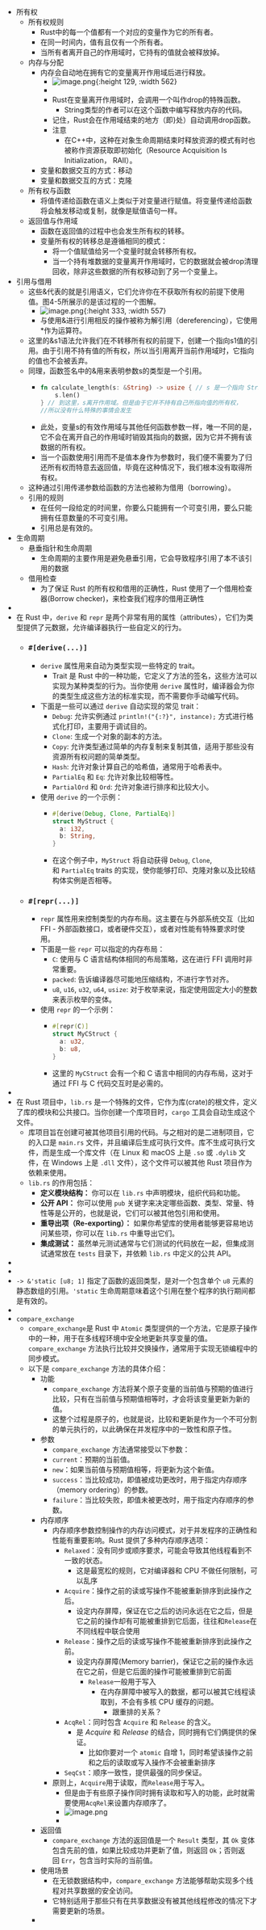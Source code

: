 - 所有权
	- 所有权规则
		- Rust中的每一个值都有一个对应的变量作为它的所有者。
		- 在同一时间内，值有且仅有一个所有者。
		- 当所有者离开自己的作用域时，它持有的值就会被释放掉。
	- 内存与分配
		- 内存会自动地在拥有它的变量离开作用域后进行释放。
			- ![image.png](../assets/image_1679843723209_0.png){:height 129, :width 562}
			-
			- Rust在变量离开作用域时，会调用一个叫作drop的特殊函数。
				- String类型的作者可以在这个函数中编写释放内存的代码。
			- 记住，Rust会在作用域结束的地方（即}处）自动调用drop函数。
			- 注意
				- 在C++中，这种在对象生命周期结束时释放资源的模式有时也被称作资源获取即初始化（Resource Acquisition Is Initialization， RAII）。
		- 变量和数据交互的方式：移动
		- 变量和数据交互的方式：克隆
	- 所有权与函数
		- 将值传递给函数在语义上类似于对变量进行赋值。将变量传递给函数将会触发移动或复制，就像是赋值语句一样。
	- 返回值与作用域
		- 函数在返回值的过程中也会发生所有权的转移。
		- 变量所有权的转移总是遵循相同的模式：
			- 将一个值赋值给另一个变量时就会转移所有权。
			- 当一个持有堆数据的变量离开作用域时，它的数据就会被drop清理回收，除非这些数据的所有权移动到了另一个变量上。
- 引用与借用
	- 这些&代表的就是引用语义，它们允许你在不获取所有权的前提下使用值。图4-5所展示的是该过程的一个图解。
		- ![image.png](../assets/image_1679892751898_0.png){:height 333, :width 557}
		- 与使用&进行引用相反的操作被称为解引用（dereferencing），它使用*作为运算符。
	- 这里的&s1语法允许我们在不转移所有权的前提下，创建一个指向s1值的引用。由于引用不持有值的所有权，所以当引用离开当前作用域时，它指向的值也不会被丢弃。
	- 同理，函数签名中的&用来表明参数s的类型是一个引用。
		- ```rust
		  fn calculate_length(s: &String) -> usize { // s 是一个指向 String 的引用
		      s.len()
		  } // 到这里，s离开作用域。但是由于它并不持有自己所指向值的所有权，
		  //所以没有什么特殊的事情会发生
		  ```
		- 此处，变量s的有效作用域与其他任何函数参数一样，唯一不同的是，它不会在离开自己的作用域时销毁其指向的数据，因为它并不拥有该数据的所有权。
		- 当一个函数使用引用而不是值本身作为参数时，我们便不需要为了归还所有权而特意去返回值，毕竟在这种情况下，我们根本没有取得所有权。
	- 这种通过引用传递参数给函数的方法也被称为借用（borrowing）。
	- 引用的规则
		- 在任何一段给定的时间里，你要么只能拥有一个可变引用，要么只能拥有任意数量的不可变引用。
		- 引用总是有效的。
- 生命周期
	- 悬垂指针和生命周期
		- 生命周期的主要作用是避免悬垂引用，它会导致程序引用了本不该引用的数据
	- 借用检查
		- 为了保证 Rust 的所有权和借用的正确性，Rust 使用了一个借用检查器(Borrow checker)，来检查我们程序的借用正确性
-
- 在 Rust 中，`derive` 和 `repr` 是两个非常有用的属性（attributes），它们为类型提供了元数据，允许编译器执行一些自定义的行为。
	- ### `#[derive(...)]`
		- `derive` 属性用来自动为类型实现一些特定的 trait。
			- Trait 是 Rust 中的一种功能，它定义了方法的签名，这些方法可以实现为某种类型的行为。当你使用 `derive` 属性时，编译器会为你的类型生成这些方法的标准实现，而不需要你手动编写代码。
		- 下面是一些可以通过 `derive` 自动实现的常见 trait：
			- `Debug`: 允许实例通过 `println!("{:?}", instance);` 方式进行格式化打印，主要用于调试目的。
			- `Clone`: 生成一个对象的副本的方法。
			- `Copy`: 允许类型通过简单的内存复制来复制其值，适用于那些没有资源所有权问题的简单类型。
			- `Hash`: 允许对象计算自己的哈希值，通常用于哈希表中。
			- `PartialEq` 和 `Eq`: 允许对象比较相等性。
			- `PartialOrd` 和 `Ord`: 允许对象进行排序和比较大小。
		- 使用 `derive` 的一个示例：
			- ```rust
			  #[derive(Debug, Clone, PartialEq)]
			  struct MyStruct {
			    a: i32,
			    b: String,
			  }
			  ```
			- 在这个例子中，`MyStruct` 将自动获得 `Debug`, `Clone`, 和 `PartialEq` traits 的实现，使你能够打印、克隆对象以及比较结构体实例是否相等。
	- ### `#[repr(...)]`
		- `repr` 属性用来控制类型的内存布局。这主要在与外部系统交互（比如 FFI - 外部函数接口，或者硬件交互），或者对性能有特殊要求时使用。
		- 下面是一些 `repr` 可以指定的内存布局：
			- `C`: 使用与 C 语言结构体相同的布局策略，这在进行 FFI 调用时非常重要。
			- `packed`: 告诉编译器尽可能地压缩结构，不进行字节对齐。
			- `u8`, `u16`, `u32`, `u64`, `usize`: 对于枚举来说，指定使用固定大小的整数来表示枚举的变体。
		- 使用 `repr` 的一个示例：
			- ```rust
			  #[repr(C)]
			  struct MyCStruct {
			    a: u32,
			    b: u8,
			  }
			  ```
			- 这里的 `MyCStruct` 会有一个和 C 语言中相同的内存布局，这对于通过 FFI 与 C 代码交互时是必需的。
-
- 在 Rust 项目中，`lib.rs` 是一个特殊的文件，它作为库(crate)的根文件，定义了库的模块和公共接口。当你创建一个库项目时，`cargo` 工具会自动生成这个文件。
	- 库项目旨在创建可被其他项目引用的代码。与之相对的是二进制项目，它的入口是 `main.rs` 文件，并且编译后生成可执行文件。库不生成可执行文件，而是生成一个库文件（在 Linux 和 macOS 上是 `.so` 或 `.dylib` 文件，在 Windows 上是 `.dll` 文件），这个文件可以被其他 Rust 项目作为依赖来使用。
	- `lib.rs` 的作用包括：
		- **定义模块结构：** 你可以在 `lib.rs` 中声明模块，组织代码和功能。
		- **公开 API：** 你可以使用 `pub` 关键字来决定哪些函数、类型、常量、特性等是公开的，也就是说，它们可以被其他包引用和使用。
		- **重导出项（Re-exporting）：** 如果你希望库的使用者能够更容易地访问某些项，你可以在 `lib.rs` 中重导出它们。
		- **集成测试：** 虽然单元测试通常与它们测试的代码放在一起，但集成测试通常放在 `tests` 目录下，并依赖 `lib.rs` 中定义的公共 API。
-
-
- `-> &'static [u8; 1]` 指定了函数的返回类型，是对一个包含单个 `u8` 元素的静态数组的引用。`'static` 生命周期意味着这个引用在整个程序的执行期间都是有效的。
-
- `compare_exchange`
	- `compare_exchange`是 Rust 中 `Atomic` 类型提供的一个方法，它是原子操作中的一种，用于在多线程环境中安全地更新共享变量的值。`compare_exchange` 方法执行比较并交换操作，通常用于实现无锁编程中的同步模式。
	- 以下是 `compare_exchange` 方法的具体介绍：
		- 功能
			- `compare_exchange` 方法将某个原子变量的当前值与预期的值进行比较，只有在当前值与预期值相等时，才会将该变量更新为新的值。
			- 这整个过程是原子的，也就是说，比较和更新是作为一个不可分割的单元执行的，以此确保在并发程序中的一致性和原子性。
		- 参数
			- `compare_exchange` 方法通常接受以下参数：
			- `current`：预期的当前值。
			- `new`：如果当前值与预期值相等，将更新为这个新值。
			- `success`：当比较成功，即值被成功更改时，用于指定内存顺序（memory ordering）的参数。
			- `failure`：当比较失败，即值未被更改时，用于指定内存顺序的参数。
		- 内存顺序
			- 内存顺序参数控制操作的内存访问模式，对于并发程序的正确性和性能有重要影响。Rust 提供了多种内存顺序选项：
				- `Relaxed`：没有同步或顺序要求，可能会导致其他线程看到不一致的状态。
					- 这是最宽松的规则，它对编译器和 CPU 不做任何限制，可以乱序
				- `Acquire`：操作之前的读或写操作不能被重新排序到此操作之后。
					- 设定内存屏障，保证在它之后的访问永远在它之后，但是它之前的操作却有可能被重排到它后面，往往和`Release`在不同线程中联合使用
				- `Release`：操作之后的读或写操作不能被重新排序到此操作之前。
					- 设定内存屏障(Memory barrier)，保证它之前的操作永远在它之前，但是它后面的操作可能被重排到它前面
						- `Release`一般用于写入
							- 在内存屏障中被写入的数据，都可以被其它线程读取到，不会有多核 CPU 缓存的问题。
								- 跟重排的关系？
				- `AcqRel`：同时包含 `Acquire` 和 `Release` 的含义。
					- 是 *Acquire* 和 *Release* 的结合，同时拥有它们俩提供的保证。
						- 比如你要对一个 `atomic` 自增 1，同时希望该操作之前和之后的读取或写入操作不会被重新排序
				- `SeqCst`：顺序一致性，提供最强的同步保证。
			- 原则上，`Acquire`用于读取，而`Release`用于写入。
				- 但是由于有些原子操作同时拥有读取和写入的功能，此时就需要使用`AcqRel`来设置内存顺序了。
				- ![image.png](../assets/image_1703262238722_0.png)
				-
		- 返回值
			- `compare_exchange` 方法的返回值是一个 `Result` 类型，其 `Ok` 变体包含先前的值，如果比较成功并更新了值，则返回 `Ok`；否则返回 `Err`，包含当时实际的当前值。
		- 使用场景
			- 在无锁数据结构中，`compare_exchange` 方法能够帮助实现多个线程对共享数据的安全访问。
			- 它特别适用于那些只有在共享数据没有被其他线程修改的情况下才需要更新的场景。
		-